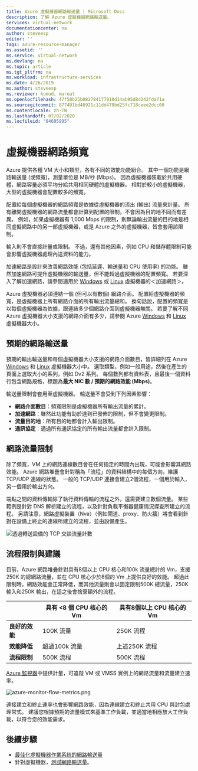 ```yaml
---
title: Azure 虛擬機器網路輸送量 | Microsoft Docs
description: 了解 Azure 虛擬機器網路輸送量。
services: virtual-network
documentationcenter: na
author: steveesp
editor: ''
tags: azure-resource-manager
ms.assetid: ''
ms.service: virtual-network
ms.devlang: na
ms.topic: article
ms.tgt_pltfrm: na
ms.workload: infrastructure-services
ms.date: 4/26/2019
ms.author: steveesp
ms.reviewer: kumud, mareat
ms.openlocfilehash: 47f58b25b082784177910d14ab95d8d242fda71a
ms.sourcegitcommit: 877491bd46921c11dd478bd25fc718ceee2dcc08
ms.contentlocale: zh-TW
ms.lasthandoff: 07/02/2020
ms.locfileid: "84695995"
---
```

# <a name="virtual-machine-network-bandwidth"></a>虛擬機器網路頻寬

Azure 提供各種 VM 大小和類型，各有不同的效能功能組合。 其中一個功能是網路輸送量 (或頻寬)，測量單位是 MB/秒 (Mbps)。 因為虛擬機器裝載於共用硬體，網路容量必須平均分給共用相同硬體的虛擬機器。 相對於較小的虛擬機器，大型的虛擬機器會配置較多的頻寬。
 
配置給每個虛擬機器的網路頻寬是依據從虛擬機器的流出 (輸出) 流量來計量。 所有離開虛擬機器的網路流量都會計算到配置的限制，不會因為目的地不同而有差異。 例如，如果虛擬機器有 1,000 Mbps 的限制，則無論輸出流量的目的地是相同虛擬網路中的另一部虛擬機器，或是 Azure 之外的虛擬機器，皆會套用該限制。
 
輸入則不會直接計量或限制。 不過，還有其他因素，例如 CPU 和儲存體限制可能會影響虛擬機器處理內送資料的能力。

加速網路是設計來改善網路效能 (包括延遲、輸送量和 CPU 使用率) 的功能。 雖然加速網路可提升虛擬機器的輸送量，但不能超過虛擬機器的配置頻寬。 若要深入了解加速網路，請參閱適用於 [Windows](create-vm-accelerated-networking-powershell.md) 或 [Linux](create-vm-accelerated-networking-cli.md) 虛擬機器的＜加速網路＞。
 
Azure 虛擬機器必須連結一個 (但可以有數個) 網路介面。 配置給虛擬機器的頻寬，是虛擬機器上所有網路介面的所有輸出流量總和。 換句話說，配置的頻寬是以每個虛擬機器為依據，跟連結多少個網路介面到虛擬機器無關。 若要了解不同 Azure 虛擬機器大小支援的網路介面有多少，請參閱 Azure [Windows](../virtual-machines/windows/sizes.md?toc=%2fazure%2fvirtual-network%2ftoc.json) 和 [Linux](../virtual-machines/linux/sizes.md?toc=%2fazure%2fvirtual-network%2ftoc.json) 虛擬機器大小。 

## <a name="expected-network-throughput"></a>預期的網路輸送量

預期的輸出輸送量和每個虛擬機器大小支援的網路介面數目，皆詳細列在 Azure [Windows](../virtual-machines/windows/sizes.md?toc=%2fazure%2fvirtual-network%2ftoc.json) 和 [Linux](../virtual-machines/linux/sizes.md?toc=%2fazure%2fvirtual-network%2ftoc.json) 虛擬機器大小中。 選取類型，例如一般用途，然後在產生的頁面上選取大小的系列，例如 Dv2 系列。 每個數列都有資料表，且最後一個資料行包含網路規格，標題為**最大 NIC 數 / 預期的網路效能 (Mbps)**。 

輸送量限制會套用至虛擬機器。 輸送量不會受到下列因素影響：
- **網路介面數目**：頻寬限制是虛擬機器所有輸出流量的累計。
- **加速網路**：雖然此功能有助於達到已發佈的限制，但不會變更限制。
- **流量目的地**：所有目的地都會計入輸出限制。
- **通訊協定**：通過所有通訊協定的所有輸出流量都會計入限制。

## <a name="network-flow-limits"></a>網路流量限制

除了頻寬，VM 上的網路連線數目會在任何指定的時間內出現，可能會影響其網路效能。 Azure 網路堆疊會針對稱為「流程」的資料結構中的每個方向，維護 TCP/UDP 連線的狀態。 一般的 TCP/UDP 連接會建立2個流程，一個用於輸入，另一個用於輸出方向。 

端點之間的資料傳輸除了執行資料傳輸的流程之外，還需要建立數個流量。 某些範例是針對 DNS 解析建立的流程，以及針對負載平衡器健康情況探查所建立的流程。 另請注意，網路虛擬裝置（Nva）（例如閘道、proxy、防火牆）將會看到針對在設備上終止的連線所建立的流程，並由設備產生。 

![透過轉送設備的 TCP 交談流量計數](media/virtual-machine-network-throughput/flow-count-through-network-virtual-appliance.png)

## <a name="flow-limits-and-recommendations"></a>流程限制與建議

目前，Azure 網路堆疊針對具有8個以上 CPU 核心和100k 流量總計的 Vm，支援250K 的總網路流量，並在 CPU 核心少於8個的 Vm 上提供良好的效能。 超過此限制時，網路效能會正常降低，而其他流量則會以固定限制500K 總流量，250K 輸入和250K 輸出，在這之後會捨棄額外的流程。

||具有 <8 個 CPU 核心的 Vm|具有8個以上 CPU 核心的 Vm|
|---|---|---|
|<b>良好的效能</b>|100K 流量 |250K 流程|
|<b>效能降低</b>|超過100k 流量|上述250K 流程|
|<b>流程限制</b>|500K 流程|500K 流程|

[Azure 監視器](../azure-monitor/platform/metrics-supported.md#microsoftcomputevirtualmachines)中提供計量，可追蹤 VM 或 VMSS 實例上的網路流量和流量建立速率。

![azure-monitor-flow-metrics.png](media/virtual-machine-network-throughput/azure-monitor-flow-metrics.png)

連接建立和終止速率也會影響網路效能，因為連線建立和終止共用 CPU 與封包處理常式。 建議您根據預期的流量模式來基準工作負載，並適當地相應放大工作負載，以符合您的效能需求。 

## <a name="next-steps"></a>後續步驟

- [最佳化虛擬機器作業系統的網路輸送量](virtual-network-optimize-network-bandwidth.md)
- 針對虛擬機器，[測試網路輸送量](virtual-network-bandwidth-testing.md)。
